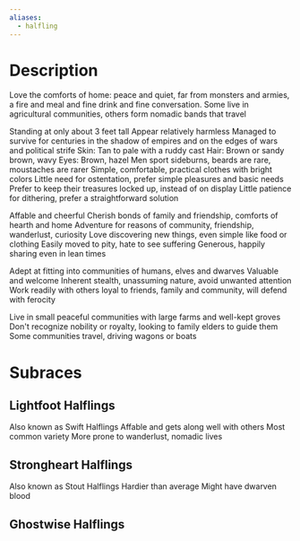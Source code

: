 ```yaml
---
aliases:
  - halfling
---
```

# Description
Love the comforts of home: peace and quiet, far from monsters and armies, a fire and meal and fine drink and fine conversation.
Some live in agricultural communities, others form nomadic bands that travel

Standing at only about 3 feet tall
Appear relatively harmless
Managed to survive for centuries in the shadow of empires and on the edges of wars and political strife
Skin: Tan to pale with a ruddy cast
Hair: Brown or sandy brown, wavy
Eyes: Brown, hazel
Men sport sideburns, beards are rare, moustaches are rarer
Simple, comfortable, practical clothes with bright colors
Little need for ostentation, prefer simple pleasures and basic needs
Prefer to keep their treasures locked up, instead of on display
Little patience for dithering, prefer a straightforward solution

Affable and cheerful
Cherish bonds of family and friendship, comforts of hearth and home
Adventure for reasons of community, friendship, wanderlust, curiosity
Love discovering new things, even simple like food or clothing
Easily moved to pity, hate to see suffering
Generous, happily sharing even in lean times

Adept at fitting into communities of humans, elves and dwarves
Valuable and welcome
Inherent stealth, unassuming nature, avoid unwanted attention
Work readily with others
loyal to friends, family and community, will defend with ferocity

Live in small peaceful communities with large farms and well-kept groves
Don't recognize nobility or royalty, looking to family elders to guide them
Some communities travel, driving wagons or boats
# Subraces
## Lightfoot Halflings
Also known as Swift Halflings
Affable and gets along well with others
Most common variety
More prone to wanderlust, nomadic lives
## Strongheart Halflings
Also known as Stout Halflings
Hardier than average
Might have dwarven blood
## Ghostwise Halflings